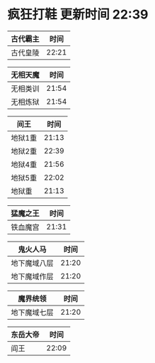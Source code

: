 # 疯狂打鞋 更新时间 22:39

| 古代霸主   | 时间    |
|--------|-------|
| 古代皇陵 | 22:21 |

| 无相天魔   | 时间    |
|--------|-------|
| 无相类训 | 21:54 |
| 无相炼狱 | 21:54 |

| 间王   | 时间    |
|--------|-------|
| 地狱1重 | 21:13 |
| 地狱2重 | 22:39 |
| 地狱4重 | 21:56 |
| 地狱5重 | 22:02 |
| 地狱重 | 21:13 |

| 猛魔之王   | 时间    |
|--------|-------|
| 铁血魔宫 | 21:31 |

| 鬼火人马   | 时间    |
|--------|-------|
| 地下魔域八层 | 21:20 |
| 地下魔域作层 | 21:20 |

| 魔界统领   | 时间    |
|--------|-------|
| 地下魔域七层 | 21:20 |

| 东岳大帝   | 时间    |
|--------|-------|
| 阎王 | 22:09 |